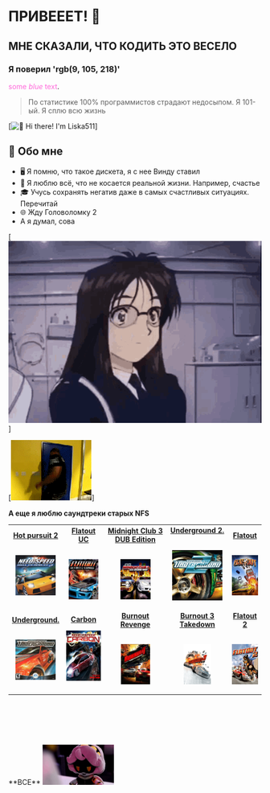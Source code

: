 # ПРИВЕЕЕТ! 👋
## МНЕ СКАЗАЛИ, ЧТО КОДИТЬ ЭТО ВЕСЕЛО
### Я поверил 'rgb(9, 105, 218)'
<span style="color:rgb(255, 105, 218)">some *blue* text</span>.
> По статистике 100% программистов страдают недосыпом. Я 101-ый. Я сплю всю жизнь

[<img src="https://raw.githubusercontent.com/Liska511/Liska511/master/springtrap.gif.jpg" alt="👋 Hi there! I'm Liska511" title="👋 Hi there! I'm Liska511 "/>]

## :book: Обо мне
- 🖥 Я помню, что такое дискета, я с нее Винду ставил
- 💼 Я люблю всё, что не косается реальной жизни. Например, счастье
- 🎓 Учусь сохранять негатив даже в самых счастливых ситуациях. Перечитай
- 🌐 Жду Головоломку 2
- А я думал, сова


[<img src="https://raw.githubusercontent.com/Liska511/Liska511/master/ah-eto-bleh-anime.gif.jpg" alt="👋 Hi there! I'm Liska511" title="👋 Hi there! I'm Liska511 "/>]

[<img src="https://raw.githubusercontent.com/Liska511/Liska511/master/Злой негр.gif.jpg" alt="👋 Hi there! I'm Liska511" title="👋 Hi there! I'm Liska511 "/>]

**А еще я люблю саундтреки старых NFS**
<table width="100%" align="center">
<tr>
<td align="center">
<a href="https://www.youtube.com/playlist?list=PLD500F1A9DB64260">
<strong>Hot pursuit 2</strong>
<br />
<br />


<p>

<img alt="Globe" height="80" src="m1000x1000.jpeg">
</a>
</p>

</td>
<td align="center">
<a href="https://www.youtube.com/playlist?list=PL1040CAEDDD9D1217">
<strong>Flatout UC</strong>
<br />
<br />


<p>

<img alt="Globe" height="80" src="2tBnRusfgCoUWOJ0M42RCQ.jpeg">
</a>
</p>

</td>
<td align="center">
<a href="https://www.youtube.com/playlist?list=PL1040CAEDDD9D1217">
<strong>Midnight Club 3 DUB Edition</strong>
<br />
<br />


<p>

<img alt="Globe" height="80" src="Midnight_Club_3_DUB_Edition_Remix_Coverart.jpg">
</a>
</p>

</td>


<td align="center">
<a href="https://www.youtube.com/playlist?list=PLDE0DBBFAA8E2F771">
<strong>Underground 2.</strong>
<br />
<br />


<p>
<img height="100" alt="Music" src="i.jpeg"> 
</a>
</p>

</td>
<td align="center">
<a href="https://www.youtube.com/watch?v=-scG_faKFGk&list=PLKlbTXjy-F6q9qbt1hM78aD9dvXTMOMDG">
<strong>Flatout</strong>
<br />
<br />


<p>

<img alt="Globe" height="80" src="W_Du12DLHNBH1HdmLXaPrQ.jpeg">
</a>
</p>

</td>
</tr>
<tr>
<td align="center">
<a href="https://www.youtube.com/watch?v=IadccBJdMMY&list=PL5TXH58GrZaP6wEnZO_nCLqoLIuU2XpAt">
<strong>Underground.</strong>
<br />
<br />


<p>

<img alt="Globe" height="80" src="7491_5ef8b15a62861.jpg">
</a>
</p>

</td>


<td align="center">
<a href="https://www.youtube.com/playlist?list=PLZPilAQ9a3X2uLFY5Z37kCPYblvayN9tC">
<strong>Carbon</strong>



<p>
<img height="100" alt="Music" src="1405_526887.jpg"> 
</a>
</p>

</td>
<td align="center">
<a href="https://www.youtube.com/watch?v=Gx_hiRqOzpI&list=PLwT_cPIGQU_VvkfcM7FZsLY-nwyhMEVAD">
<strong>Burnout Revenge</strong>
<br />
<br />


<p>

<img alt="Globe" height="80" src="i (1).jpeg">
</a>
</p>

</td>
<td align="center">
<a href="https://www.youtube.com/playlist?list=PLeTrn4AsfVQwFcfxIGP1XkTTsShi2CiUp">
<strong>Burnout 3 Takedown</strong>
<br />
<br />


<p>

<img alt="Globe" height="80" src="main-qimg-9df30a7fb2f62505b22367e351584e0a.png">
</a>
</p>

</td>
<td align="center">
<a href="https://www.youtube.com/watch?v=X6TqzaKumxU&list=PLKlbTXjy-F6qz1HCLkVOMjQS2XnxYEIGO">
<strong>Flatout 2</strong>
<br />
<br />


<p>

<img alt="Globe" height="80" src="HxMV0wHI5hayJtUt1teXfA.jpeg">
</a>
</p>

</td>
</tr>
</table>
<br>
<br>
<br>
<br>
<br>
**ВСЕ**
<img alt="Globe" height="80" src="lv_0_20230409003958.gif.jpg">


